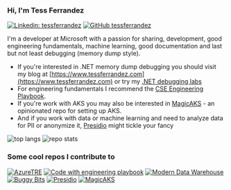 ### Hi, I'm Tess Ferrandez

[![Linkedin: tessferrandez](https://img.shields.io/badge/-tessferrandez-blue?style=flat-square&logo=Linkedin&logoColor=white&link=https://www.linkedin.com/in/omrimendels)](https://www.linkedin.com/in/tess-ferrandez-97845a5/)
[![GitHub tessferrandez](https://img.shields.io/github/followers/tessferrandez?label=follow&style=social)](https://github.com/tessferrandez)

I'm a developer at Microsoft with a passion for sharing, development, good engineering fundamentals, machine learning, good documentation and last but not least debugging (memory dump style).

- If you're interested in .NET memory dump debugging you should visit my blog at [https://www.tessferrandez.com](https://www.tessferrandez.com) or try my [.NET debugging labs](https://github.com/tessferrandez/buggybits)
- For engineering fundamentals I recommend the [CSE Engineering Playbook](https://microsoft.github.io/code-with-engineering-playbook/).
- If you're work with AKS you may also be interested in [MagicAKS](https://github.com/magicaks/magicaks) - an opinionated repo for setting up AKS. 
- And if you work with data or machine learning and need to analyze data for PII or anonymize it, [Presidio](https://github.com/microsoft/presidio) might tickle your fancy

![top langs](https://readme-stats-cfgj2cxdy.vercel.app/api/top-langs/?username=TessFerrandez&hide=jupyter%20notebook,html)
![repo stats](https://github-readme-stats.vercel.app/api?username=tessferrandez&show_icons=true&line_height=27)

### Some cool repos I contribute to

[![AzureTRE](https://github-readme-stats.vercel.app/api/pin/?username=microsoft&repo=azuretre&theme=light)](https://github.com/microsoft/azuretre)
[![Code with engineering playbook](https://github-readme-stats.vercel.app/api/pin/?username=microsoft&repo=code-with-engineering-playbook)](https://github.com/microsoft/code-with-engineering-playbook)
[![Modern Data Warehouse](https://github-readme-stats.vercel.app/api/pin/?username=Azure-Samples&repo=modern-data-warehouse-dataops)](https://github.com/Azure-Samples/modern-data-warehouse-dataops)
[![Buggy Bits](https://github-readme-stats.vercel.app/api/pin/?username=tessferrandez&repo=buggybits)](https://github.com/tessferrandez/buggybits)
[![Presidio](https://github-readme-stats.vercel.app/api/pin/?username=microsoft&repo=presidio)](https://github.com/microsoft/presidio)
[![MagicAKS](https://github-readme-stats.vercel.app/api/pin/?username=magicaks&repo=magicaks&theme=light)](https://github.com/magicaks/magicaks)

